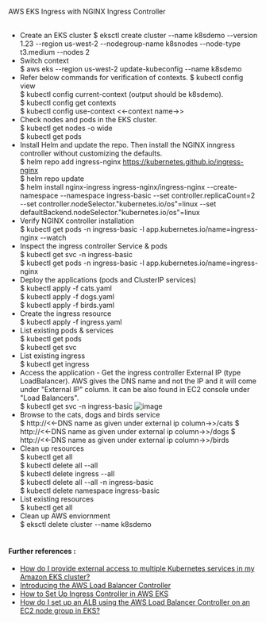 AWS EKS Ingress with NGINX Ingress Controller<br/><br/>
* Create an EKS cluster
  $ eksctl create cluster --name k8sdemo --version 1.23 --region us-west-2 --nodegroup-name k8snodes --node-type t3.medium --nodes 2 <br/>
* Switch context <br/>
  $ aws eks --region us-west-2 update-kubeconfig --name k8sdemo <br/>
* Refer below commands for verification of contexts.
  $ kubectl config view <br/>
  $ kubectl config current-context (output should be k8sdemo).<br/>
  $ kubectl config get contexts <br/>
  $ kubectl config use-context <<-context name->> <br/>
* Check nodes and pods in the EKS cluster.<br/>
  $ kubectl get nodes -o wide <br/>
  $ kubectl get pods <br/>
* Install Helm and update the repo. Then install the NGINX inngress controller without customizing the defaults.<br/>
  $ helm repo add ingress-nginx https://kubernetes.github.io/ingress-nginx <br/>
  $ helm repo update <br/>
  $ helm install nginx-ingress ingress-nginx/ingress-nginx --create-namespace --namespace ingress-basic --set controller.replicaCount=2 --set   controller.nodeSelector."kubernetes.io/os"=linux --set defaultBackend.nodeSelector."kubernetes.io/os"=linux <br/>
* Verify NGINX controller installation <br/>
  $ kubectl get pods -n ingress-basic -l app.kubernetes.io/name=ingress-nginx --watch <br/>
* Inspect the ingress controller Service & pods <br/>
  $ kubectl get svc -n ingress-basic <br/>
  $ kubectl get pods -n ingress-basic -l app.kubernetes.io/name=ingress-nginx <br/>
* Deploy the applications (pods and ClusterIP services) <br/>
  $ kubectl apply -f cats.yaml <br/>
  $ kubectl apply -f dogs.yaml <br/>
  $ kubectl apply -f birds.yaml <br/>
* Create the ingress resource <br/>
  $ kubectl apply -f ingress.yaml <br/>
* List existing pods & services <br/>
  $ kubectl get pods <br/>
  $ kubectl get svc <br/>
* List existing ingress <br/>
  $ kubectl get ingress <br/>
* Access the application - Get the ingress controller External IP (type LoadBalancer). AWS gives the DNS name and not the IP and it will come under "External IP" column. It can be also found in EC2 console under "Load Balancers". <br/>
  $ kubectl get svc -n ingress-basic
  ![image](https://user-images.githubusercontent.com/92582005/202900773-90d48063-fe27-48ef-b5d3-3ee7f5887397.png) <br/>
* Browse to the cats, dogs and birds service <br/>
  $ http://<<-DNS name as given under external ip column->>/cats
  $ http://<<-DNS name as given under external ip column->>/dogs
  $ http://<<-DNS name as given under external ip column->>/birds
* Clean up resources <br/>
  $ kubectl get all <br/>
  $ kubectl delete all --all <br/>
  $ kubectl delete ingress --all <br/>
  $ kubectl delete all --all -n ingress-basic <br/>
  $ kubectl delete namespace ingress-basic <br/>
* List existing resources <br/>
  $ kubectl get all <br/>
* Clean up AWS enviornment <br/>
  $ eksctl delete cluster --name k8sdemo <br/><br/>
#### Further references :
* [How do I provide external access to multiple Kubernetes services in my Amazon EKS cluster?](https://aws.amazon.com/premiumsupport/knowledge-center/eks-access-kubernetes-services/)<br/>
* [Introducing the AWS Load Balancer Controller](https://aws.amazon.com/blogs/containers/introducing-aws-load-balancer-controller/)<br/>
* [How to Set Up Ingress Controller in AWS EKS](https://towardsdatascience.com/how-to-set-up-ingress-controller-in-aws-eks-d745d9107307)<br/>
* [How do I set up an ALB using the AWS Load Balancer Controller on an EC2 node group in EKS?](https://www.youtube.com/watch?v=TUS8KWaGKco)<br/>
  
  

